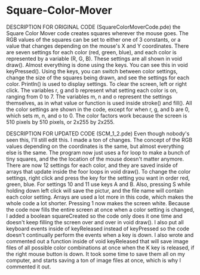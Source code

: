 # Square-Color-Mover

DESCRIPTION FOR ORIGINAL CODE (SquareColorMoverCode.pde)
the Square Color Mover code creates squares wherever the mouse goes. 
The RGB values of the squares can be set to either one of 3 constants, or a value that changes depending on the mouse's X and Y coordinates.
There are seven settings for each color (red, green, blue), and each color is represented by a variable (R, G, B).
These settings are all shown in void draw().
Almost everything is done using the keys. You can see this in void keyPressed().
Using the keys, you can switch between color settings, change the size of the squares being drawn, and see the settings for each color.
Println() is used to display settings.
To clear the screen, left or right click.
The variables r, g and b represent what setting each color is on, ranging from 0 to 7. 
The variables m, n and o represent the settings themselves, as in what value or function is used inside stroke() and fill().
All the color settings are shown in the code, except for when r, g, and b are 0, which sets m, n, and o to 0.
The color factors work because the screen is 510 pixels by 510 pixels, or 2x255 by 2x255.

DESCRIPTION FOR UPDATED CODE (SCM_1_2.pde)
Even though nobody's seen this, I'll still edit this. 
I made a ton of changes. The concept of the RGB values depending on the coordinates is the same, but almost everything else is the same.
The program now just uses a for loop to make a bunch of tiny squares, and the the location of the mouse doesn't matter anymore.
There are now 12 settings for each color, and they are saved inside of arrays that update inside the foor loops in void draw().
To change the color settings, right click and press the key for the setting you want in order red, green, blue. For settings 10 and
11 use keys A and B.  Also, pressing S while holding down left click will save the pictur, and the file name will contain each color
setting. Arrays are used a lot more in this code, which makes the whole code a lot shorter. Pressing 1 now makes the screen white. 
Because the code now fills the entire screen at once when a color setting is changed, I added a boolean squareCreated so the
code only does it one time and doesn't keep filling the screen over and over in void draw(). I also put all keyboard events inside of 
keyReleased instead of keyPressed so the code doesn't continually perform the events when a key is down. I also wrote and commented out
a function inside of void keyReleased that will save image files of all possible color combinations at once when the K key is released, if the right mouse button is down.  It took some time to save them all on my computer, and starts saving a ton of image files at once, which
is why I commented it out. 

